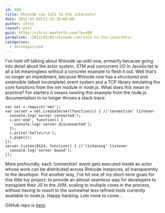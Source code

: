 ```yaml
---
id: 499
title: Rhinode can talk to the internets!
date: 2012-05-03T21:32:35+00:00
author: chris
layout: post
guid: https://chris.mowforth.com/?p=499
permalink: /2012/05/03/rhinode-can-talk-to-the-internets/
categories:
  - Uncategorized
---
```

I&#8217;ve held off talking about Rhinode up until now, primarily because going into detail about the actor system, STM and concurrent I/O in JavaScript is all a bit meaningless without a concrete example to flesh it out. Well that&#8217;s no longer an impediment, because Rhinode now has a structured and extensible (albeit incomplete) event system and a TCP library emulating the core functions from the&nbsp;_net_&nbsp;module in node.js. What does this mean in practice? For starters it means running this example from the node.js documentation in no longer throws a stack trace:

<pre><code class="language-javascript">var net = require('net');
var server = net.createServer(function(c) { //'connection' listener
  console.log('server connected');
  c.on('end', function() {
    console.log('server disconnected');
  });
  c.write('hello\r\n');
  c.pipe(c);
});
server.listen(8124, function() { //'listening' listener
  console.log('server bound');
});</code></pre>

More profoundly, each &#8216;connection&#8217; event gets executed inside an actor whose work can be distributed across Rhinode instances, all transparently to the developer. Put another way, I&#8217;ve hit one of my short-term goals for this little toy project: to provide an almost seamless way for developers to transplant their JS to the JVM, scaling to multiple cores in the process, without having to resort to the somewhat less refined tools currently available to node.js. Happy hacking. Lots more to come&#8230;

GitHub repo is [here](https://github.com/m0wfo/rhinode).